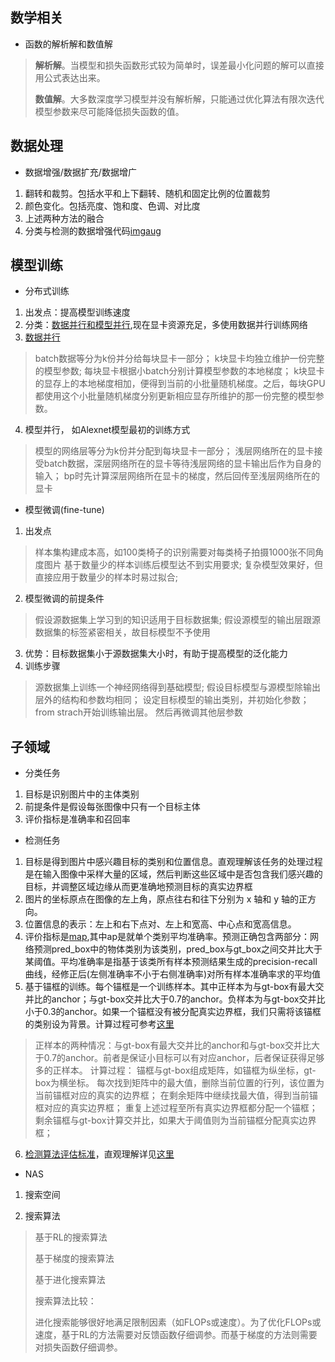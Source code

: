 ## 数学相关

- 函数的解析解和数值解

> **解析解**。当模型和损失函数形式较为简单时，误差最小化问题的解可以直接用公式表达出来。
> 
> **数值解**。大多数深度学习模型并没有解析解，只能通过优化算法有限次迭代模型参数来尽可能降低损失函数的值。

## 数据处理

- 数据增强/数据扩充/数据增广
1. 翻转和裁剪。包括水平和上下翻转、随机和固定比例的位置裁剪
2. 颜色变化。包括亮度、饱和度、色调、对比度
3. 上述两种方法的融合
4. 分类与检测的数据增强代码[imgaug](https://github.com/aleju/imgaug)

## 模型训练

- 分布式训练
1. 出发点：提高模型训练速度
2. 分类：[数据并行和模型并行](https://leimao.github.io/blog/Data-Parallelism-vs-Model-Paralelism/),现在显卡资源充足，多使用数据并行训练网络
3. [数据并行](https://zh.d2l.ai/chapter_computational-performance/multiple-gpus.html)

> batch数据等分为k份并分给每块显卡一部分；
> k块显卡均独立维护一份完整的模型参数;
> 每块显卡根据小batch分别计算模型参数的本地梯度；
> k块显卡的显存上的本地梯度相加，便得到当前的小批量随机梯度。之后，每块GPU都使用这个小批量随机梯度分别更新相应显存所维护的那一份完整的模型参数。

4. 模型并行， 如Alexnet模型最初的训练方式

> 模型的网络层等分为k份并分配到每块显卡一部分；
> 浅层网络所在的显卡接受batch数据，深层网络所在的显卡等待浅层网络的显卡输出后作为自身的输入；
> bp时先计算深层网络所在显卡的梯度，然后回传至浅层网络所在的显卡

- 模型微调(fine-tune)
1. 出发点

> 样本集构建成本高，如100类椅子的识别需要对每类椅子拍摄1000张不同角度图片
> 基于数量少的样本训练后模型达不到实用要求;
> 复杂模型效果好，但直接应用于数量少的样本时易过拟合;

2. 模型微调的前提条件

> 假设源数据集上学习到的知识适用于目标数据集;
> 假设源模型的输出层跟源数据集的标签紧密相关，故目标模型不予使用

3. 优势：目标数据集小于源数据集大小时，有助于提高模型的泛化能力
4. 训练步骤

> 源数据集上训练一个神经网络得到基础模型;
> 假设目标模型与源模型除输出层外的结构和参数均相同；
> 设定目标模型的输出类别，并初始化参数；
> from strach开始训练输出层。 然后再微调其他层参数

## 子领域

- 分类任务
1. 目标是识别图片中的主体类别
2. 前提条件是假设每张图像中只有一个目标主体
3. 评价指标是准确率和召回率
- 检测任务
1. 目标是得到图片中感兴趣目标的类别和位置信息。直观理解该任务的处理过程是在输入图像中采样大量的区域，然后判断这些区域中是否包含我们感兴趣的目标，并调整区域边缘从而更准确地预测目标的真实边界框
2. 图片的坐标原点在图像的左上角，原点往右和往下分别为 x 轴和 y 轴的正方向。
3. 位置信息的表示：左上和右下点对、左上和宽高、中心点和宽高信息。
4. 评价指标是[map](https://medium.com/@jonathan_hui/map-mean-average-precision-for-object-detection-45c121a31173),其中ap是就单个类别平均准确率。预测正确包含两部分：网络预测pred_box中的物体类别为该类别，pred_box与gt_box之间交并比大于某阈值。平均准确率是指基于该类所有样本预测结果生成的precision-recall曲线，经修正后(左侧准确率不小于右侧准确率)对所有样本准确率求的平均值
5. 基于锚框的训练。每个锚框是一个训练样本。其中正样本为与gt-box有最大交并比的anchor；与gt-box交并比大于0.7的anchor。负样本为与gt-box交并比小于0.3的anchor。如果一个锚框没有被分配真实边界框，我们只需将该锚框的类别设为背景。计算过程可参考[这里](https://zh.d2l.ai/chapter_computer-vision/anchor.html#%E6%A0%87%E6%B3%A8%E8%AE%AD%E7%BB%83%E9%9B%86%E7%9A%84%E9%94%9A%E6%A1%86)

> 正样本的两种情况：与gt-box有最大交并比的anchor和与gt-box交并比大于0.7的anchor。前者是保证小目标可以有对应anchor，后者保证获得足够多的正样本。
> 计算过程：
> 锚框与gt-box组成矩阵，如锚框为纵坐标，gt-box为横坐标。
> 每次找到矩阵中的最大值，删除当前位置的行列，该位置为当前锚框对应的真实的边界框；
> 在剩余矩阵中继续找最大值，得到当前锚框对应的真实边界框；
> 重复上述过程至所有真实边界框都分配一个锚框；
> 剩余锚框与gt-box计算交并比，如果大于阈值则为当前锚框分配真实边界框；

6. [检测算法评估标准](https://github.com/rafaelpadilla/Object-Detection-Metrics)，直观理解详见[这里](https://medium.com/@jonathan_hui/map-mean-average-precision-for-object-detection-45c121a31173)
- NAS
1. 搜索空间

2. 搜索算法

> 基于RL的搜索算法
> 
> 基于梯度的搜索算法
> 
> 基于进化搜索算法
> 
> 搜索算法比较：
> 
> 进化搜索能够很好地满足限制因素（如FLOPs或速度）。为了优化FLOPs或速度，基于RL的方法需要对反馈函数仔细调参。而基于梯度的方法则需要对损失函数仔细调参。


